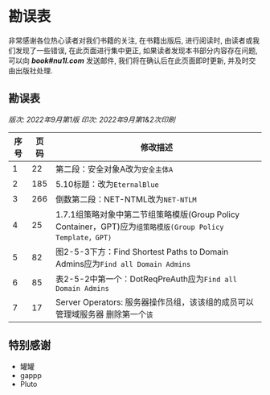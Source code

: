 # 勘误表

非常感谢各位热心读者对我们书籍的关注, 在书籍出版后, 进行阅读时, 由读者或我们发现了一些错误, 在此页面进行集中更正, 如果读者发现本书部分内容存在问题, 可以向 ***book#nu1l.com*** 发送邮件, 我们将在确认后在此页面即时更新, 并及时交由出版社处理.

## 勘误表

*版次: 2022年9月第1版 印次: 2022年9月第1&2次印刷*

| 序号 | 页码   | 修改描述                                                                                      |
| -- | ---- | -----------------------------------------------------------------------------------------                                                       |
| 1  | 22 | 第二段：安全对象A改为`安全主体A`                                 |
| 2  | 185 | 5.10标题：改为`EternalBlue`                                    |
| 3  | 266 | 倒数第二段：NET-NTML改为`NET-NTLM`                              |
| 4  | 25 | 1.7.1组策略对象中第二节组策略模版(Group Policy Container，GPT)应为`组策略模版(Group Policy Template，GPT)`                             |
| 5  | 82 | 图2-5-3下方：Find Shortest Paths to Domain Admins应为`Find all Domain Admins`                             |
| 6  | 85 | 表2-5-2中第一个：DotReqPreAuth应为`Find all Domain Admins`                             |
| 7  | 17 | Server Operators: 服务器操作员组，该该组的成员可以管理域服务器 删除第一个`该`                             |

## 特别感谢
- 罐罐
- gappp
- Pluto
